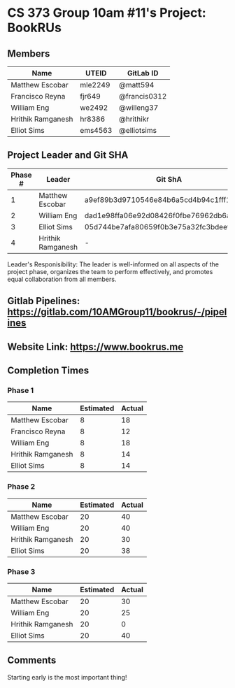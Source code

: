 # CS 373 Group 10am \#11's Project: BookRUs

## Members

| Name                 | UTEID   | GitLab ID       |
| -------------------- | ------- | --------------- |
| Matthew Escobar      | mle2249 | @matt594        |
| Francisco Reyna      | fjr649  | @francis0312    |
| William Eng          | we2492  | @willeng37      |
| Hrithik Ramganesh    | hr8386  | @hrithikr       |
| Elliot Sims          | ems4563 | @elliotsims     |

## Project Leader and Git SHA

| Phase #  | Leader               | Git ShA   |
| -------- | -------------------- | --------- |
| 1        | Matthew Escobar      | a9ef89b3d9710546e84b6a5cd4b94c1fff161134         |
| 2        | William Eng          | dad1e98ffa06e92d08426f0fbe76962db6a864ea         |
| 3        | Elliot Sims          | 05d744be7afa80659f0b3e75a32fc3bdeefdc126         |
| 4        | Hrithik Ramganesh    | -         |

Leader's Responisibility: The leader is well-informed on all aspects of the project phase, organizes the team to perform effectively, and promotes equal collaboration from all members.

## Gitlab Pipelines: https://gitlab.com/10AMGroup11/bookrus/-/pipelines

## Website Link: https://www.bookrus.me

## Completion Times

### Phase 1

| Name                 | Estimated | Actual |
| -------------------- | --------- | ------ |
| Matthew Escobar      | 8         | 18     |
| Francisco Reyna      | 8         | 12     |
| William Eng          | 8         | 18     |
| Hrithik Ramganesh    | 8         | 14     |
| Elliot Sims          | 8         | 14     |

### Phase 2

| Name                 | Estimated | Actual |
| -------------------- | --------- | ------ |
| Matthew Escobar      | 20        | 40     |
| William Eng          | 20        | 40     |
| Hrithik Ramganesh    | 20        | 30     |
| Elliot Sims          | 20        | 38     |

### Phase 3

| Name                 | Estimated | Actual |
| -------------------- | --------- | ------ |
| Matthew Escobar      | 20        | 30     |
| William Eng          | 20        | 25     |
| Hrithik Ramganesh    | 20        | 0      |
| Elliot Sims          | 20        | 40     |

## Comments

Starting early is the most important thing!
